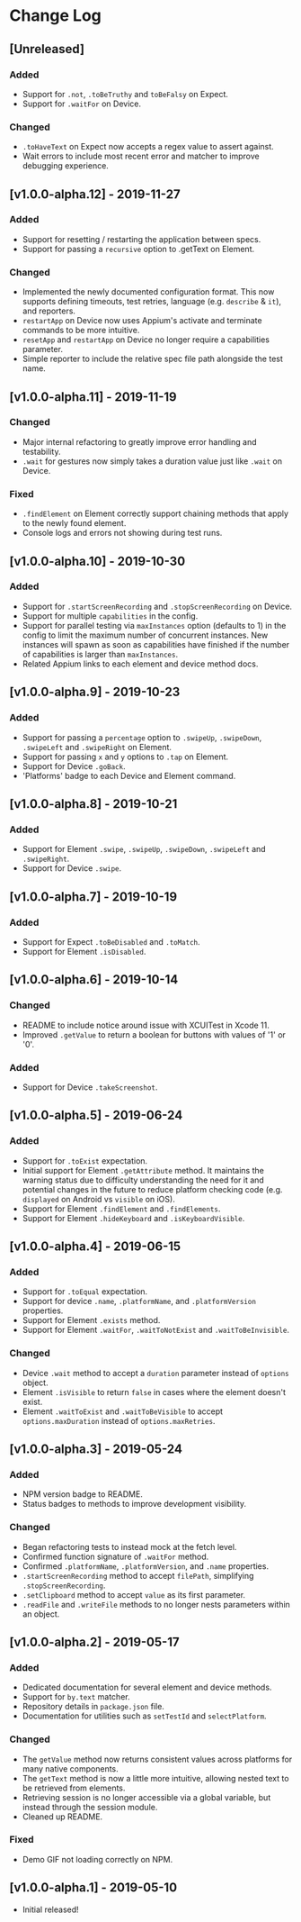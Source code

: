 # Change Log

## [Unreleased]

### Added

- Support for `.not`, `.toBeTruthy` and `toBeFalsy` on Expect.
- Support for `.waitFor` on Device.

### Changed

- `.toHaveText` on Expect now accepts a regex value to assert against.
- Wait errors to include most recent error and matcher to improve debugging experience.

## [v1.0.0-alpha.12] - 2019-11-27

### Added

- Support for resetting / restarting the application between specs.
- Support for passing a `recursive` option to .getText on Element. 

### Changed

- Implemented the newly documented configuration format. This now supports defining timeouts, test retries, language (e.g. `describe` & `it`), and reporters.
- `restartApp` on Device now uses Appium's activate and terminate commands to be more intuitive.
- `resetApp` and `restartApp` on Device no longer require a capabilities parameter.
- Simple reporter to include the relative spec file path alongside the test name.

## [v1.0.0-alpha.11] - 2019-11-19

### Changed

- Major internal refactoring to greatly improve error handling and testability.
- `.wait` for gestures now simply takes a duration value just like `.wait` on Device.

### Fixed

- `.findElement` on Element correctly support chaining methods that apply to the newly found element. 
- Console logs and errors not showing during test runs.

## [v1.0.0-alpha.10] - 2019-10-30

### Added

- Support for `.startScreenRecording` and `.stopScreenRecording` on Device.
- Support for multiple `capabilities` in the config.
- Support for parallel testing via `maxInstances` option (defaults to 1) in the config to limit the maximum number of concurrent instances. New instances will spawn as soon as capabilities have finished if the number of capabilities is larger than `maxInstances`.
- Related Appium links to each element and device method docs.

## [v1.0.0-alpha.9] - 2019-10-23

### Added

- Support for passing a `percentage` option to `.swipeUp`, `.swipeDown`, `.swipeLeft` and `.swipeRight` on Element.
- Support for passing `x` and `y` options to `.tap` on Element.
- Support for Device `.goBack`.
- 'Platforms' badge to each Device and Element command.

## [v1.0.0-alpha.8] - 2019-10-21

### Added

- Support for Element `.swipe`, `.swipeUp`, `.swipeDown`, `.swipeLeft` and `.swipeRight`.
- Support for Device `.swipe`.

## [v1.0.0-alpha.7] - 2019-10-19

### Added

- Support for Expect `.toBeDisabled` and `.toMatch`.
- Support for Element `.isDisabled`.

## [v1.0.0-alpha.6] - 2019-10-14

### Changed

- README to include notice around issue with XCUITest in Xcode 11.
- Improved `.getValue` to return a boolean for buttons with values of '1' or '0'. 

### Added

- Support for Device `.takeScreenshot`.

## [v1.0.0-alpha.5] - 2019-06-24

### Added

- Support for `.toExist` expectation.
- Initial support for Element `.getAttribute` method. It maintains the warning status due to difficulty understanding the need for it and potential changes in the future to reduce platform checking code (e.g. `displayed` on Android vs `visible` on iOS).
- Support for Element `.findElement` and `.findElements`.
- Support for Element `.hideKeyboard` and `.isKeyboardVisible`.

## [v1.0.0-alpha.4] - 2019-06-15

### Added

- Support for `.toEqual` expectation.
- Support for device `.name`, `.platformName`, and `.platformVersion` properties.
- Support for Element `.exists` method.
- Support for Element `.waitFor`, `.waitToNotExist` and `.waitToBeInvisible`.

### Changed

- Device `.wait` method to accept a `duration` parameter instead of `options` object.
- Element `.isVisible` to return `false` in cases where the element doesn't exist.
- Element `.waitToExist` and `.waitToBeVisible` to accept `options.maxDuration` instead of `options.maxRetries`.

## [v1.0.0-alpha.3] - 2019-05-24

### Added

- NPM version badge to README.
- Status badges to methods to improve development visibility.

### Changed

- Began refactoring tests to instead mock at the fetch level.
- Confirmed function signature of `.waitFor` method.
- Confirmed `.platformName`, `.platformVersion`, and `.name` properties.
- `.startScreenRecording` method to accept `filePath`, simplifying `.stopScreenRecording`.
- `.setClipboard` method to accept `value` as its first parameter.
- `.readFile` and `.writeFile` methods to no longer nests parameters within an object.

## [v1.0.0-alpha.2] - 2019-05-17

### Added

- Dedicated documentation for several element and device methods.
- Support for `by.text` matcher.
- Repository details in `package.json` file.
- Documentation for utilities such as `setTestId` and `selectPlatform`.

### Changed

- The `getValue` method now returns consistent values across platforms for many native components.
- The `getText` method is now a little more intuitive, allowing nested text to be retrieved from elements.
- Retrieving session is no longer accessible via a global variable, but instead through the session module. 
- Cleaned up README.

### Fixed

- Demo GIF not loading correctly on NPM.

## [v1.0.0-alpha.1] - 2019-05-10

- Initial released!
